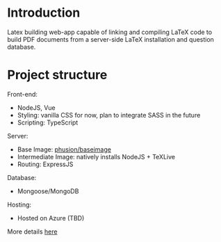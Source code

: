 # Introduction

Latex building web-app capable of linking and compiling LaTeX code to build PDF documents from a server-side LaTeX installation and question database.

# Project structure

Front-end:
- NodeJS, Vue
- Styling: vanilla CSS for now, plan to integrate SASS in the future
- Scripting: TypeScript

Server:
- Base Image: [phusion/baseimage](https://github.com/phusion/baseimage-docker)
- Intermediate Image: natively installs NodeJS + TeXLive
- Routing: ExpressJS

Database:
- Mongoose/MongoDB

Hosting:
- Hosted on Azure (TBD)

More details [here](./documentation/SETUP.md)